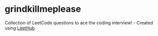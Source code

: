 # grindkillmeplease
Collection of LeetCode questions to ace the coding interview! - Created using [LeetHub](https://github.com/QasimWani/LeetHub)
